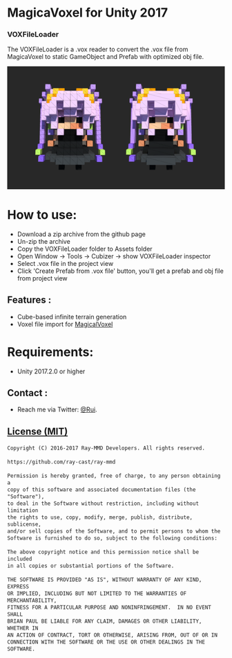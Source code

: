 MagicaVoxel for Unity 2017
========
### VOXFileLoader ###
The VOXFileLoader is a .vox reader to convert the .vox file from MagicaVoxel to static GameObject and Prefab with optimized obj file.

![Alt](./Screenshots/screenshots.png)

How to use:
========
* Download a zip archive from the github page
* Un-zip the archive
* Copy the VOXFileLoader folder to Assets folder
* Open Window -> Tools -> Cubizer -> show VOXFileLoader inspector
* Select .vox file in the project view
* Click 'Create Prefab from .vox file' button, you'll get a prefab and obj file from project view

Features :
------------
* Cube-based infinite terrain generation
* Voxel file import for [MagicalVoxel](http://voxel.codeplex.com/)

Requirements:
========
* Unity 2017.2.0 or higher

Contact :
------------

* Reach me via Twitter: [@Rui](https://twitter.com/Rui_cg).

[License (MIT)](https://raw.githubusercontent.com/ray-cast/ray-mmd/developing/LICENSE.txt)
-------------------------------------------------------------------------------
    Copyright (C) 2016-2017 Ray-MMD Developers. All rights reserved.

    https://github.com/ray-cast/ray-mmd

    Permission is hereby granted, free of charge, to any person obtaining a
    copy of this software and associated documentation files (the "Software"),
    to deal in the Software without restriction, including without limitation
    the rights to use, copy, modify, merge, publish, distribute, sublicense,
    and/or sell copies of the Software, and to permit persons to whom the
    Software is furnished to do so, subject to the following conditions:

    The above copyright notice and this permission notice shall be included
    in all copies or substantial portions of the Software.

    THE SOFTWARE IS PROVIDED "AS IS", WITHOUT WARRANTY OF ANY KIND, EXPRESS
    OR IMPLIED, INCLUDING BUT NOT LIMITED TO THE WARRANTIES OF MERCHANTABILITY,
    FITNESS FOR A PARTICULAR PURPOSE AND NONINFRINGEMENT.  IN NO EVENT SHALL
    BRIAN PAUL BE LIABLE FOR ANY CLAIM, DAMAGES OR OTHER LIABILITY, WHETHER IN
    AN ACTION OF CONTRACT, TORT OR OTHERWISE, ARISING FROM, OUT OF OR IN
    CONNECTION WITH THE SOFTWARE OR THE USE OR OTHER DEALINGS IN THE SOFTWARE.